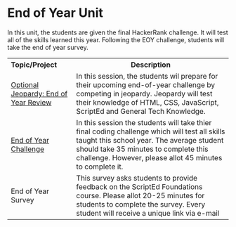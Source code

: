 # End of Year Unit

In this unit, the students are given the final HackerRank challenge. It will test all of the skills learned this year. Following the EOY challenge, students will take the end of year survey.

<table>
<tr>
	<th align="left">Topic/Project</th>
	<th>Description</th>
</tr>

<tr>
	<td align="left"> <a href="https://docs.google.com/presentation/d/1efyI2LphHNNUsYtsIwyc9BFDMz5WSNwhKk_dOysLRQk/edit#slide=id.g14ecb9111c_1_0">Optional Jeopardy: End of Year Review</a> </td>
	<td>In this session, the students wil prepare for their upcoming end-of-year challenge by competing in jeopardy. Jeopardy will test their knowledge of HTML, CSS, JavaScript, ScriptEd and General Tech Knowledge.</td>
</tr>
<tr>
	<td align="left"> <a href="https://docs.google.com/presentation/d/10jHFwAB_PTLqnJpLXT0CKJLPsBtS7EnfvaKzH6wrhDw/edit#slide=id.g14ecb9111c_1_0">End of Year Challenge</a> </td>
	<td>In this session the students will take thier final coding challenge which will test all skills taught this school year. The average student should take 35 minutes to complete this challenge. However, please allot 45 minutes to complete it. </td>
</tr>

<tr>
<td align="left"> <p>End of Year Survey<p> </td>
	<td> This survey asks students to provide feedback on the ScriptEd Foundations course. Please allot 20-25 minutes for students to complete the survey. Every student will receive a unique link via e-mail </td>
</tr>


</table>
